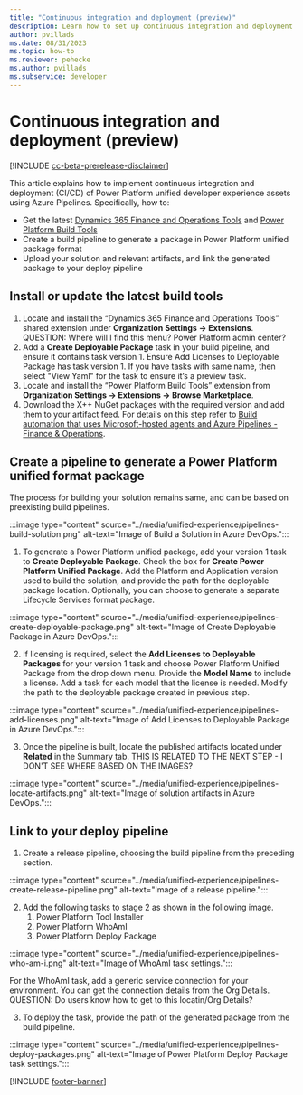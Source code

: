 ```yaml
---
title: "Continuous integration and deployment (preview)"
description: Learn how to set up continuous integration and deployment using Azure Pipelines.
author: pvillads
ms.date: 08/31/2023
ms.topic: how-to
ms.reviewer: pehecke
ms.author: pvillads
ms.subservice: developer
---
```


# Continuous integration and deployment (preview)

[!INCLUDE [cc-beta-prerelease-disclaimer](../../includes/cc-beta-prerelease-disclaimer.md)]

This article explains how to implement continuous integration and deployment (CI/CD) of Power Platform unified developer experience assets using Azure Pipelines. Specifically, how to:

- Get the latest [Dynamics 365 Finance and Operations Tools](https://marketplace.visualstudio.com/items?itemName=Dyn365FinOps.dynamics365-finops-tools) and [Power Platform Build Tools](../../alm/devops-build-tools.md#get-microsoft-power-platform-build-tools)
- Create a build pipeline to generate a package in Power Platform unified package format
- Upload your solution and relevant artifacts, and link the generated package to your deploy pipeline

## Install or update the latest build tools

1. Locate and install the “Dynamics 365 Finance and Operations Tools” shared extension under **Organization Settings -> Extensions**. QUESTION: Where will I find this menu? Power Platform admin center?
1. Add a **Create Deployable Package** task in your build pipeline, and ensure it contains task version 1. Ensure Add Licenses to Deployable Package has task version 1. If you have tasks with same name, then select "View Yaml" for the task to ensure it’s a preview task.
1. Locate and install the “Power Platform Build Tools” extension from **Organization Settings -> Extensions -> Browse Marketplace**.
1. Download the X++ NuGet packages with the required version and add them to your artifact feed. For details on this step refer to [Build automation that uses Microsoft-hosted agents and Azure Pipelines - Finance & Operations](https://learn.microsoft.com/dynamics365/fin-ops-core/dev-itpro/dev-tools/hosted-build-automation).

## Create a pipeline to generate a Power Platform unified format package

The process for building your solution remains same, and can be based on preexisting build pipelines.

:::image type="content" source="../media/unified-experience/pipelines-build-solution.png" alt-text="Image of Build a Solution in Azure DevOps.":::

1. To generate a Power Platform unified package, add your version 1 task to **Create Deployable Package**. Check the box for **Create Power Platform Unified Package**. Add the Platform and Application version used to build the solution, and provide the path for the deployable package location.
Optionally, you can choose to generate a separate Lifecycle Services format package.

:::image type="content" source="../media/unified-experience/pipelines-create-deployable-package.png" alt-text="Image of Create Deployable Package in Azure DevOps.":::

2. If licensing is required, select the **Add Licenses to Deployable Packages** for your version 1 task and choose Power Platform Unified Package from the drop down menu. Provide the **Model Name** to include a license. Add a task for each model that the license is needed. Modify the path to the deployable package created in previous step.

:::image type="content" source="../media/unified-experience/pipelines-add-licenses.png" alt-text="Image of Add Licenses to Deployable Package in Azure DevOps.":::

3.  Once the pipeline is built, locate the published artifacts located under **Related** in the Summary tab.
THIS IS RELATED TO THE NEXT STEP - I DON'T SEE WHERE BASED ON THE IMAGES?

:::image type="content" source="../media/unified-experience/pipelines-locate-artifacts.png" alt-text="Image of solution artifacts in Azure DevOps.":::

## Link to your deploy pipeline

1. Create a release pipeline, choosing the build pipeline from the preceding section.

:::image type="content" source="../media/unified-experience/pipelines-create-release-pipeline.png" alt-text="Image of a release pipeline.":::

2. Add the following tasks to stage 2 as shown in the following image.
    1. Power Platform Tool Installer
    1. Power Platform WhoAmI
    1. Power Platform Deploy Package

:::image type="content" source="../media/unified-experience/pipelines-who-am-i.png" alt-text="Image of WhoAmI task settings.":::

For the WhoAmI task, add a generic service connection for your environment. You can get the connection details from the Org Details.
QUESTION: Do users know how to get to this locatin/Org Details?

3. To deploy the task, provide the path of the generated package from the build pipeline.

:::image type="content" source="../media/unified-experience/pipelines-deploy-packages.png" alt-text="Image of Power Platform Deploy Package task settings.":::

[!INCLUDE [footer-banner](../../includes/footer-banner.md)]
